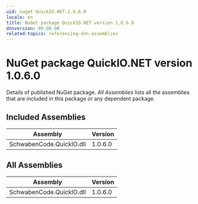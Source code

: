 ```yaml
---
uid: nuget-QuickIO.NET-1.0.6.0
locale: en
title: NuGet package QuickIO.NET version 1.0.6.0
dnnversion: 09.08.00
related-topics: referencing-dnn-assemblies
---
```


# NuGet package QuickIO.NET version 1.0.6.0
Details of published NuGet package.
*All Assemblies* lists all the assemblies that are included in this package or any dependent package.

## Included Assemblies

|Assembly|Version|
|---|---|
|SchwabenCode.QuickIO.dll|1.0.6.0|

## All Assemblies

|Assembly|Version|
|---|---|
|SchwabenCode.QuickIO.dll|1.0.6.0|

